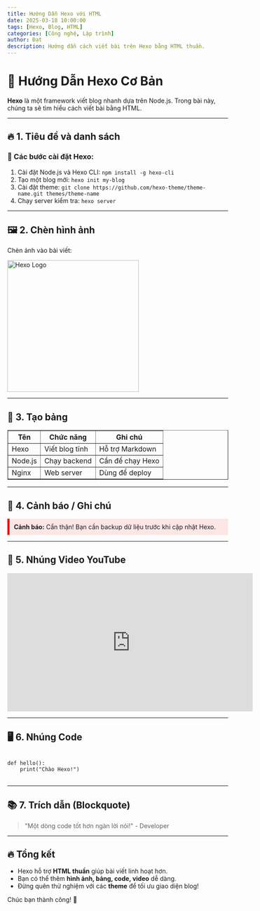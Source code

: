 ```yaml
---
title: Hướng Dẫn Hexo với HTML
date: 2025-03-18 10:00:00
tags: [Hexo, Blog, HTML]
categories: [Công nghệ, Lập trình]
author: Đạt
description: Hướng dẫn cách viết bài trên Hexo bằng HTML thuần.
---
```


<h1>🚀 Hướng Dẫn Hexo Cơ Bản</h1>

<p><strong>Hexo</strong> là một framework viết blog nhanh dựa trên Node.js. Trong bài này, chúng ta sẽ tìm hiểu cách viết bài bằng HTML.</p>

<hr>

<h2>🔥 1. Tiêu đề và danh sách</h2>

<h3>🌟 Các bước cài đặt Hexo:</h3>
<ol>
  <li>Cài đặt Node.js và Hexo CLI: <code>npm install -g hexo-cli</code></li>
  <li>Tạo một blog mới: <code>hexo init my-blog</code></li>
  <li>Cài đặt theme: <code>git clone https://github.com/hexo-theme/theme-name.git themes/theme-name</code></li>
  <li>Chạy server kiểm tra: <code>hexo server</code></li>
</ol>

<hr>

<h2>🖼️ 2. Chèn hình ảnh</h2>

<p>Chèn ảnh vào bài viết:</p>
<img src="https://hexo.io/logo.svg" alt="Hexo Logo" width="300">

<hr>

<h2>📝 3. Tạo bảng</h2>

<table border="1">
  <tr>
    <th>Tên</th>
    <th>Chức năng</th>
    <th>Ghi chú</th>
  </tr>
  <tr>
    <td>Hexo</td>
    <td>Viết blog tĩnh</td>
    <td>Hỗ trợ Markdown</td>
  </tr>
  <tr>
    <td>Node.js</td>
    <td>Chạy backend</td>
    <td>Cần để chạy Hexo</td>
  </tr>
  <tr>
    <td>Nginx</td>
    <td>Web server</td>
    <td>Dùng để deploy</td>
  </tr>
</table>

<hr>

<h2>📢 4. Cảnh báo / Ghi chú</h2>

<div style="padding: 10px; border-left: 5px solid red; background: #ffe6e6;">
  <strong>Cảnh báo:</strong> Cẩn thận! Bạn cần backup dữ liệu trước khi cập nhật Hexo.
</div>

<hr>

<h2>🎥 5. Nhúng Video YouTube</h2>

<iframe width="560" height="315" src="https://www.youtube.com/embed/dQw4w9WgXcQ" frameborder="0" allowfullscreen></iframe>

<hr>

<h2>🖥️ 6. Nhúng Code</h2>

<pre>
<code>
def hello():
    print("Chào Hexo!")
</code>
</pre>

<hr>

<h2>📚 7. Trích dẫn (Blockquote)</h2>

<blockquote>
  "Một dòng code tốt hơn ngàn lời nói!" - Developer
</blockquote>

<hr>

<h2>🔥 Tổng kết</h2>

<ul>
  <li>Hexo hỗ trợ <strong>HTML thuần</strong> giúp bài viết linh hoạt hơn.</li>
  <li>Bạn có thể thêm <strong>hình ảnh, bảng, code, video</strong> dễ dàng.</li>
  <li>Đừng quên thử nghiệm với các <strong>theme</strong> để tối ưu giao diện blog!</li>
</ul>

<p>Chúc bạn thành công! 💪</p>


